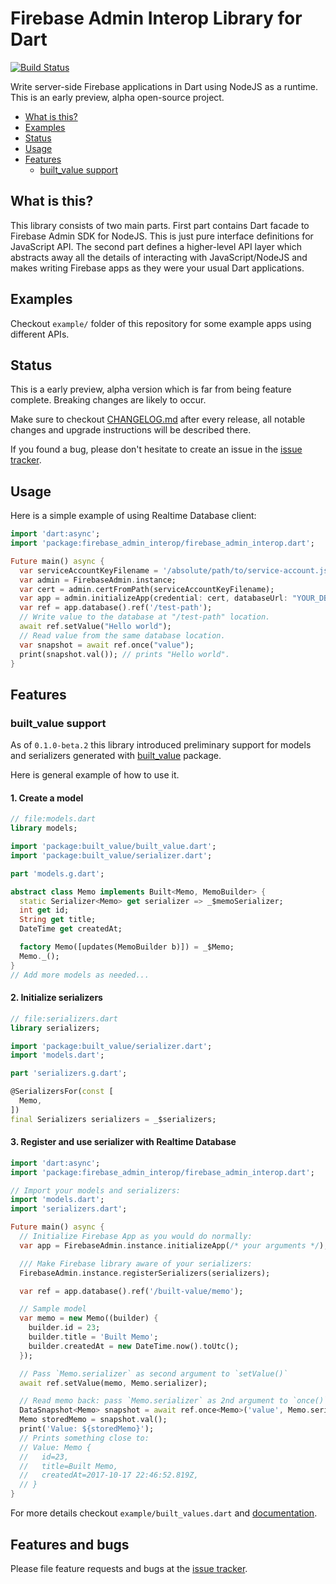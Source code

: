 # Firebase Admin Interop Library for Dart

[![Build Status](https://travis-ci.org/pulyaevskiy/firebase-admin-interop.svg?branch=master)](https://travis-ci.org/pulyaevskiy/firebase-admin-interop)

Write server-side Firebase applications in Dart using NodeJS as a runtime.
This is an early preview, alpha open-source project.

* [What is this?](#what-is-this?)
* [Examples](#examples)
* [Status](#status)
* [Usage](#usage)
* [Features](#features)
  * [built_value support](#built_value-support)

## What is this?

This library consists of two main parts. First part contains Dart facade
to Firebase Admin SDK for NodeJS. This is just pure interface
definitions for JavaScript API. The second part defines a higher-level
API layer which abstracts away all the details of interacting with
JavaScript/NodeJS and makes writing Firebase apps as they were your
usual Dart applications.

## Examples

Checkout `example/` folder of this repository for some example apps using
different APIs.

## Status

This is a early preview, alpha version which is far from being feature
complete. Breaking changes are likely to occur.

Make sure to checkout [CHANGELOG.md](https://github.com/pulyaevskiy/firebase-admin-interop/blob/master/CHANGELOG.md)
after every release, all notable changes and upgrade instructions will
be described there.

If you found a bug, please don't hesitate to create an issue in the
[issue tracker](http://github.com/pulyaevskiy/firebase-admin-interop/issues/new).

## Usage

Here is a simple example of using Realtime Database client:

```dart
import 'dart:async';
import 'package:firebase_admin_interop/firebase_admin_interop.dart';

Future main() async {
  var serviceAccountKeyFilename = '/absolute/path/to/service-account.json';
  var admin = FirebaseAdmin.instance;
  var cert = admin.certFromPath(serviceAccountKeyFilename);
  var app = admin.initializeApp(credential: cert, databaseUrl: "YOUR_DB_URL");
  var ref = app.database().ref('/test-path');
  // Write value to the database at "/test-path" location.
  await ref.setValue("Hello world");
  // Read value from the same database location.
  var snapshot = await ref.once("value");
  print(snapshot.val()); // prints "Hello world".
}
```

## Features

### built_value support

As of `0.1.0-beta.2` this library introduced preliminary support for
models and serializers generated with
[built_value](https://pub.dartlang.org/packages/built_value) package.

Here is general example of how to use it.

#### 1. Create a model

```dart
// file:models.dart
library models;

import 'package:built_value/built_value.dart';
import 'package:built_value/serializer.dart';

part 'models.g.dart';

abstract class Memo implements Built<Memo, MemoBuilder> {
  static Serializer<Memo> get serializer => _$memoSerializer;
  int get id;
  String get title;
  DateTime get createdAt;

  factory Memo([updates(MemoBuilder b)]) = _$Memo;
  Memo._();
}
// Add more models as needed...
```

#### 2. Initialize serializers

```dart
// file:serializers.dart
library serializers;

import 'package:built_value/serializer.dart';
import 'models.dart';

part 'serializers.g.dart';

@SerializersFor(const [
  Memo,
])
final Serializers serializers = _$serializers;
```

#### 3. Register and use serializer with Realtime Database

```dart
import 'dart:async';
import 'package:firebase_admin_interop/firebase_admin_interop.dart';

// Import your models and serializers:
import 'models.dart';
import 'serializers.dart';

Future main() async {
  // Initialize Firebase App as you would do normally:
  var app = FirebaseAdmin.instance.initializeApp(/* your arguments */);

  /// Make Firebase library aware of your serializers:
  FirebaseAdmin.instance.registerSerializers(serializers);

  var ref = app.database().ref('/built-value/memo');

  // Sample model
  var memo = new Memo((builder) {
    builder.id = 23;
    builder.title = 'Built Memo';
    builder.createdAt = new DateTime.now().toUtc();
  });

  // Pass `Memo.serializer` as second argument to `setValue()`
  await ref.setValue(memo, Memo.serializer);

  // Read memo back: pass `Memo.serializer` as 2nd argument to `once()`
  DataSnapshot<Memo> snapshot = await ref.once<Memo>('value', Memo.serializer);
  Memo storedMemo = snapshot.val();
  print('Value: ${storedMemo}');
  // Prints something close to:
  // Value: Memo {
  //   id=23,
  //   title=Built Memo,
  //   createdAt=2017-10-17 22:46:52.819Z,
  // }
}
```

For more details checkout `example/built_values.dart` and
[documentation](https://www.dartdocs.org/documentation/firebase_admin_interop/latest).

## Features and bugs

Please file feature requests and bugs at the [issue tracker][tracker].

[tracker]: https://github.com/pulyaevskiy/firebase-admin-interop/issues
